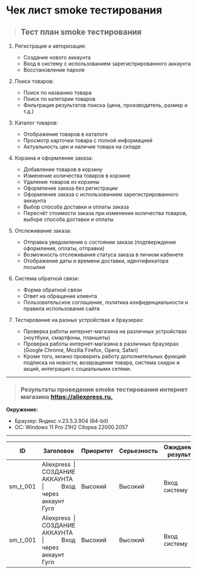 # Чек лист smoke тестирования

> ## Тест план smoke тестирования

1. Регистрация и авторизация:

    - Создание нового аккаунта
    - Вход в систему с использованием зарегистрированного аккаунта
    - Восстановление пароля

2. Поиск товаров:

    - Поиск по названию товара
    - Поиск по категории товаров
    - Фильтрация результатов поиска (цена, производитель, размер и т.д.)

3. Каталог товаров:

    - Отображение товаров в каталоге
    - Просмотр карточки товара с полной информацией
    - Актуальность цен и наличие товара на складе

4. Корзина и оформление заказа:
    - Добавление товаров в корзину
    - Изменение количества товаров в корзине
    - Удаление товаров из корзины
    - Оформление заказа без регистрации
    - Оформление заказа с использованием зарегистрированного аккаунта
    - Выбор способа доставки и оплаты заказа
    - Пересчёт стоимости заказа при изменении количества товаров, выборе способа доставки и оплаты

5. Отслеживание заказа:
    - Отправка уведомления о состоянии заказа (подтверждение оформления, оплаты, отправки)
    - Возможность отслеживания статуса заказа в личном кабинете
    - Отображение даты и времени доставки, идентификатора посылки

6. Система обратной связи:
    - Форма обратной связи
    - Ответ на обращение клиента
    - Пользовательское соглашение, политика конфиденциальности и правила использования сайта

7. Тестирование на разных устройствах и браузерах:

    - Проверка работы интернет-магазина на различных устройствах (ноутбуки, смартфоны, планшеты)
    - Проверка работы интернет-магазина в различных браузерах (Google Chrome, Mozilla Firefox, Opera, Safari)
    - Кроме того, можно проверить работу дополнительных функций: подписка на новости, возвращение товара, система скидок и акций, интеграция с социальными сетями.

---

> ### Результаты проведения smoke тестирования интернет магазина <https://aliexpress.ru.>

**Окружение:**  

- Браузер: Яндекс  v.23.5.3.904 (64-bit)
- OC: Windows 11 Pro 21H2 Сборка 22000.2057

---

<table style='width:100%' >
    <thead>
      <tr align='center'>
        <th >ID</th>
        <th>Заголовок</th>
        <th>Приоритет</th>
        <th>Серьезность</th>
        <th>Ожидаемый результат</th>
        <th>Фактический результат</th>
        <th>Статус</th>
      </tr>
    </thead>
    <tr align='justify'>
      <td>sm_t_001</td>
      <td align='justify'>Aliexpress | СОЗДАНИЕ АККАУНТА | Вход через аккаунт Гугл </td>
      <td align='centrer'>Высокий</td>
      <td align='centrer'>Высокий</td>
      <td align='justify'>Вход в систему</td>
      <td align='justify'>Вход в систему выполнен</td>
      <td align='justify'>PASS</td>
    </tr>
     <tr align='justify'>
      <td>sm_t_001</td>
      <td align='justify'>Aliexpress | СОЗДАНИЕ АККАУНТА | Вход через аккаунт Гугл </td>
      <td align='centrer'>Высокий</td>
      <td align='centrer'>Высокий</td>
      <td align='justify'>Вход в систему</td>
      <td align='justify'>Вход в систему выполнен</td>
      <td align='justify'>PASS</td>
    </tr>
   
  </table>
